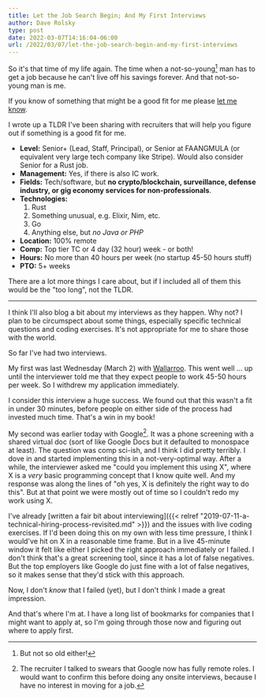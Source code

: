 ```yaml
---
title: Let the Job Search Begin; And My First Interviews
author: Dave Rolsky
type: post
date: 2022-03-07T14:16:04-06:00
url: /2022/03/07/let-the-job-search-begin-and-my-first-interviews
---
```


So it's that time of my life again. The time when a not-so-young[^1] man has to
get a job because he can't live off his savings forever. And that not-so-young
man is me.

If you know of something that might be a good fit for me please [let me
know](mailto:autarch@urth.org).

I wrote up a TLDR I've been sharing with recruiters that will help you figure
out if something is a good fit for me.

* **Level:** Senior+ (Lead, Staff, Principal), or Senior at FAANGMULA (or
  equivalent very large tech company like Stripe). Would also consider Senior
  for a Rust job.
* **Management:** Yes, if there is also IC work.
* **Fields:** Tech/software, but **no crypto/blockchain, surveillance, defense
  industry, or gig economy services for non-professionals**.
* **Technologies:**
    1. Rust
    2. Something unusual, e.g. Elixir, Nim, etc.
    3. Go
    4. Anything else, but *no Java or PHP*
* **Location:** 100% remote
* **Comp:** Top tier TC or 4 day (32 hour) week - or both!
* **Hours:** No more than 40 hours per week (no startup 45-50 hours stuff)
* **PTO:** 5+ weeks

There are a lot more things I care about, but if I included all of them this
would be the "too long", not the TLDR.

----

I think I'll also blog a bit about my interviews as they happen. Why not? I
plan to be circumspect about some things, especially specific technical
questions and coding exercises. It's not appropriate for me to share those
with the world.

So far I've had two interviews.

My first was last Wednesday (March 2) with
[Wallarroo](https://www.wallaroo.ai/). This went well ... up until the
interviewer told me that they expect people to work 45-50 hours per week. So I
withdrew my application immediately.

I consider this interview a huge success. We found out that this wasn't a fit
in under 30 minutes, before people on either side of the process had invested
much time. That's a win in my book!

My second was earlier today with Google[^2]. It was a phone screening with a
shared virtual doc (sort of like Google Docs but it defaulted to monospace at
least). The question was comp sci-ish, and I think I did pretty terribly. I
dove in and started implementing this in a not-very-optimal way. After a
while, the interviewer asked me "could you implement this using X", where X is
a _very_ basic programming concept that I know quite well. And my response was
along the lines of "oh yes, X is definitely the right way to do this". But at
that point we were mostly out of time so I couldn't redo my work using X.

I've already [written a fair bit about interviewing]({{< relref
"2019-07-11-a-technical-hiring-process-revisited.md" >}}) and the issues with
live coding exercises. If I'd been doing this on my own with less time
pressure, I think I would've hit on X in a reasonable time frame. But in a
live 45-minute window it felt like either I picked the right approach
immediately or I failed. I don't think that's a great screening tool, since it
has a lot of false negatives. But the top employers like Google do just fine
with a lot of false negatives, so it makes sense that they'd stick with this
approach.

Now, I don't _know_ that I failed (yet), but I don't think I made a great
impression.

And that's where I'm at. I have a long list of bookmarks for companies that I
might want to apply at, so I'm going through those now and figuring out where
to apply first.

[^1]: But not so old either!

[^2]: The recruiter I talked to swears that Google now has fully remote
    roles. I would want to confirm this before doing any onsite interviews,
    because I have no interest in moving for a job.
